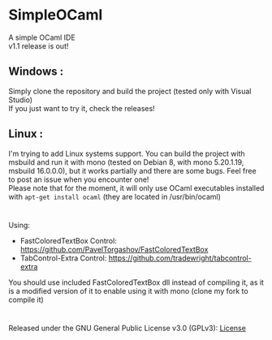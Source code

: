 # SimpleOCaml
A simple OCaml IDE  
v1.1 release is out!  
## Windows :
Simply clone the repository and build the project (tested only with Visual Studio)  
If you just want to try it, check the releases!  
## Linux :
I'm trying to add Linux systems support. You can build the project with msbuild and run it with mono (tested on Debian 8, with mono 5.20.1.19, msbuild 16.0.0.0), but it works partially and there are some bugs. Feel free to post an issue when you encounter one!  
Please note that for the moment, it will only use OCaml executables installed with `apt-get install ocaml` (they are located in /usr/bin/ocaml)  
#
Using:  
* FastColoredTextBox Control: https://github.com/PavelTorgashov/FastColoredTextBox  
* TabControl-Extra Control: https://github.com/tradewright/tabcontrol-extra  
  
You should use included FastColoredTextBox dll instead of compiling it, as it is a modified version of it to enable using it with mono (clone my fork to compile it)  
#
Released under the GNU General Public License v3.0 (GPLv3): [License](https://github.com/gmattis/simpleOcaml/blob/master/LICENSE)
